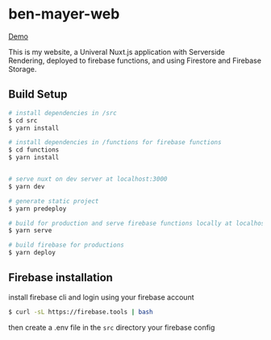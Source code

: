 # ben-mayer-web

[Demo](https://ben-mayer-web.web.app/)

This is my website, a Univeral Nuxt.js application with Serverside Rendering, deployed to firebase functions, and using Firestore and Firebase Storage. 

## Build Setup

``` bash
# install dependencies in /src 
$ cd src 
$ yarn install

# install dependencies in /functions for firebase functions 
$ cd functions 
$ yarn install


# serve nuxt on dev server at localhost:3000
$ yarn dev 

# generate static project
$ yarn predeploy

# build for production and serve firebase functions locally at localhost:5000
$ yarn serve

# build firebase for productions
$ yarn deploy


```

## Firebase installation

install firebase cli and login using your firebase account

``` bash 
$ curl -sL https://firebase.tools | bash

```
then create a .env file in the `src` directory your firebase config

